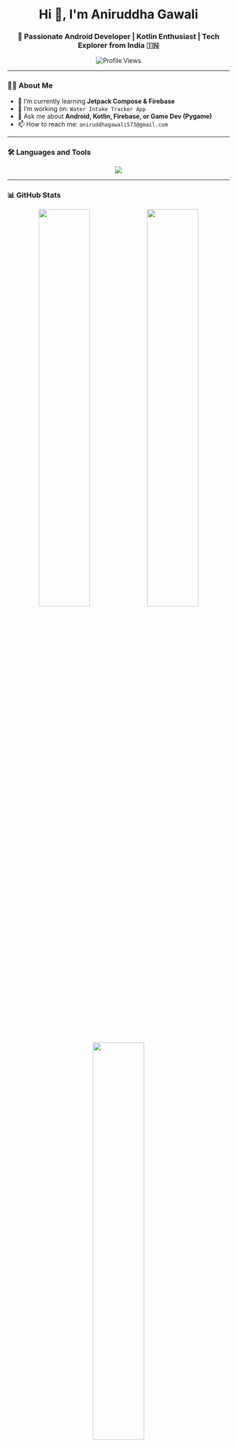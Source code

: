 <h1 align="center">Hi 👋, I'm Aniruddha Gawali</h1>
<h3 align="center">🚀 Passionate Android Developer | Kotlin Enthusiast | Tech Explorer from India 🇮🇳</h3>

<p align="center">
  <img src="https://komarev.com/ghpvc/?username=aniruddha-gawali&label=Profile%20views&color=0e75b6&style=flat" alt="Profile Views" />
</p>

---

### 👨‍💻 About Me

- 🌱 I’m currently learning **Jetpack Compose & Firebase**
- 🔭 I’m working on: `Water Intake Tracker App`
- 💬 Ask me about **Android, Kotlin, Firebase, or Game Dev (Pygame)**
- 📫 How to reach me: `aniruddhagawali573@gmail.com`
  
---

### 🛠️ Languages and Tools

<p align="center">
  <img src="https://skillicons.dev/icons?i=androidstudio,kotlin,java,python,git,github,firebase,figma,linux" />
</p>

---

### 📊 GitHub Stats

<p align="center">
  <img width="48%" src="https://github-readme-stats.vercel.app/api?username=aniruddha-gawali&show_icons=true&theme=react&border_radius=10&border_color=00ffcc" />
  <img width="48%" src="https://github-readme-streak-stats.herokuapp.com/?user=aniruddha-gawali&theme=react&ring=00ffcc&fire=00ffcc&currStreakNum=00ffcc&sideNums=00ffcc&currStreakLabel=00ffcc" />
</p>

<p align="center">
  <img width="48%" src="https://github-readme-stats.vercel.app/api/top-langs/?username=aniruddha-gawali&layout=compact&theme=react&border_radius=10&border_color=00ffcc" />
</p>


---

### 🌐 Connect with Me

<p align="center">
  <a href="https://www.linkedin.com/in/aniruddha-gawali-52864a346" target="_blank">
    <img src="https://skillicons.dev/icons?i=linkedin" height="50" />
  </a>
  &nbsp;
  <a href="mailto:aniruddhagawali573@gmail.com" target="_blank">
    <img src="https://skillicons.dev/icons?i=gmail" height="50" />
  </a>
</p>

---

<p align="center">
  Made with ❤️ by <strong>Aniruddha</strong>
</p>
